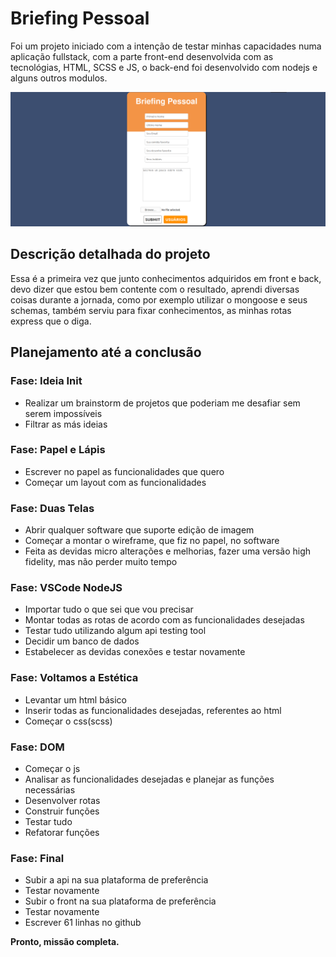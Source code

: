 # Briefing Pessoal

Foi um projeto iniciado com a intenção de testar minhas capacidades numa aplicação fullstack, com a parte front-end desenvolvida com as tecnológias, HTML, SCSS e JS, o back-end foi desenvolvido com nodejs e alguns outros modulos.

![](images/thumb.png)


## Descrição detalhada do projeto

Essa é a primeira vez que junto conhecimentos adquiridos em front e back, devo dizer que estou bem contente com o resultado, aprendi diversas coisas durante a jornada, como por exemplo utilizar o mongoose e seus schemas, também serviu para fixar conhecimentos, as minhas rotas express que o diga.

## Planejamento até a conclusão

### Fase: Ideia Init

* Realizar um brainstorm de projetos que poderiam me desafiar sem serem impossíveis
* Filtrar as más ideias

### Fase: Papel e Lápis

* Escrever no papel as funcionalidades que quero
* Começar um layout com as funcionalidades

### Fase: Duas Telas

* Abrir qualquer software que suporte edição de imagem
* Começar a montar o wireframe, que fiz no papel, no software
* Feita as devidas micro alterações e melhorias, fazer uma versão high fidelity, mas não perder muito tempo

### Fase: VSCode NodeJS

* Importar tudo o que sei que vou precisar
* Montar todas as rotas de acordo com as funcionalidades desejadas
* Testar tudo utilizando algum api testing tool
* Decidir um banco de dados
* Estabelecer as devidas conexões e testar novamente

### Fase: Voltamos a Estética

* Levantar um html básico
* Inserir todas as funcionalidades desejadas, referentes ao html
* Começar o css(scss)

### Fase: DOM

* Começar o js
* Analisar as funcionalidades desejadas e planejar as funções necessárias
* Desenvolver rotas
* Construir funções
* Testar tudo
* Refatorar funções

### Fase: Final

* Subir a api na sua plataforma de preferência
* Testar novamente
* Subir o front na sua plataforma de preferência
* Testar novamente
* Escrever 61 linhas no github

**Pronto, missão completa.**
